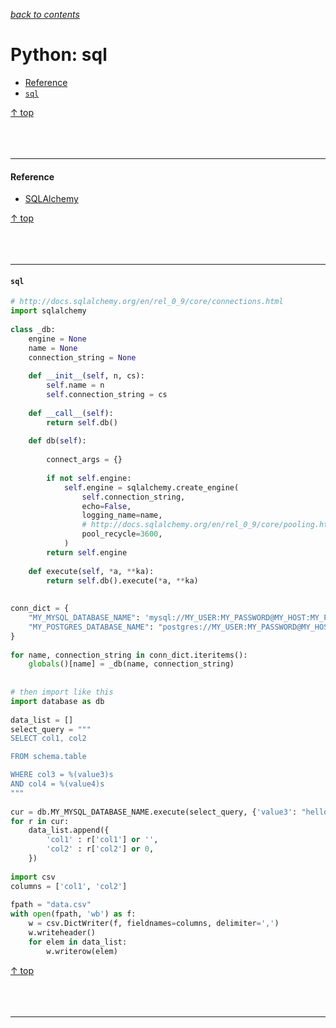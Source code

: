 [*back to contents*](https://github.com/gyuho/learn#contents)
<br>

# Python: sql

- [Reference](#reference)
- [`sql`](#sql)

[↑ top](#python-sql)
<br><br><br><br>
<hr>










#### Reference

- [SQLAlchemy](http://docs.sqlalchemy.org)

[↑ top](#python-sql)
<br><br><br><br>
<hr>









#### `sql`

```python
# http://docs.sqlalchemy.org/en/rel_0_9/core/connections.html
import sqlalchemy
 
class _db:
    engine = None
    name = None
    connection_string = None
 
    def __init__(self, n, cs):
        self.name = n
        self.connection_string = cs
 
    def __call__(self):
        return self.db()
 
    def db(self):
 
        connect_args = {}
            
        if not self.engine:
            self.engine = sqlalchemy.create_engine(
                self.connection_string,
                echo=False,
                logging_name=name,
                # http://docs.sqlalchemy.org/en/rel_0_9/core/pooling.html
                pool_recycle=3600,
            )
        return self.engine
 
    def execute(self, *a, **ka):
        return self.db().execute(*a, **ka)
 
 
conn_dict = {
	"MY_MYSQL_DATABASE_NAME": 'mysql://MY_USER:MY_PASSWORD@MY_HOST:MY_PORT/MY_DATABASE_NAME?connect_timeout=3',
	"MY_POSTGRES_DATABASE_NAME": "postgres://MY_USER:MY_PASSWORD@MY_HOST:MY_PORT/MY_DATABASE_NAME",
}
 
for name, connection_string in conn_dict.iteritems():
    globals()[name] = _db(name, connection_string)
 
 
# then import like this
import database as db
 
data_list = []
select_query = """
SELECT col1, col2

FROM schema.table

WHERE col3 = %(value3)s
AND col4 = %(value4)s
"""
 
cur = db.MY_MYSQL_DATABASE_NAME.execute(select_query, {'value3': "hello", 'value4': 123})
for r in cur:
	data_list.append({
		'col1' : r['col1'] or '',
		'col2' : r['col2'] or 0,
	})
 
import csv
columns = ['col1', 'col2']
 
fpath = "data.csv"
with open(fpath, 'wb') as f:
    w = csv.DictWriter(f, fieldnames=columns, delimiter=',')
    w.writeheader()
    for elem in data_list:
        w.writerow(elem)
```

[↑ top](#python-sql)
<br><br><br><br>
<hr>